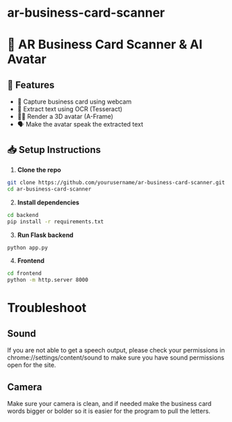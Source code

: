 # ar-business-card-scanner
# 📇 AR Business Card Scanner & AI Avatar

## 🚀 Features
- 📸 Capture business card using webcam
- 🧠 Extract text using OCR (Tesseract)
- 🧑‍💻 Render a 3D avatar (A-Frame)
- 🗣️ Make the avatar speak the extracted text

## 📥 Setup Instructions
1. **Clone the repo**
```bash
git clone https://github.com/yourusername/ar-business-card-scanner.git
cd ar-business-card-scanner
```

2. **Install dependencies**
```bash
cd backend
pip install -r requirements.txt
```

3. **Run Flask backend**
```bash
python app.py
```

4. **Frontend**

```bash
cd frontend
python -m http.server 8000
```

# Troubleshoot
## Sound
If you are not able to get a speech output, please check your permissions in
chrome://settings/content/sound
to make sure you have sound permissions open for the site. 

## Camera
Make sure your camera is clean, and if needed make the business card words bigger or bolder so it is easier for the program to pull the letters. 